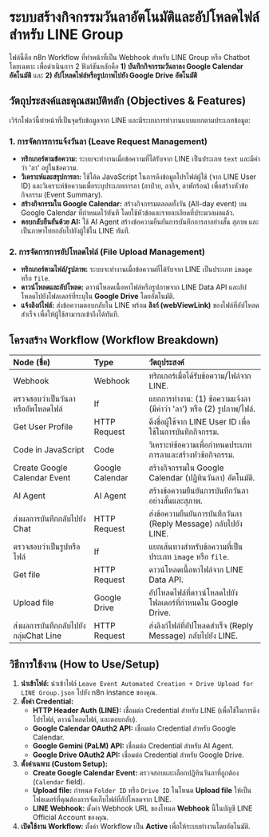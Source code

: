 # ระบบสร้างกิจกรรมวันลาอัตโนมัติและอัปโหลดไฟล์สำหรับ LINE Group

ไฟล์นี้คือ n8n Workflow ที่ทำหน้าที่เป็น Webhook สำหรับ LINE Group หรือ Chatbot โดยเฉพาะ เพื่อดำเนินการ 2 ฟังก์ชันหลักคือ **1) บันทึกกิจกรรมวันลาลง Google Calendar อัตโนมัติ** และ **2) อัปโหลดไฟล์หรือรูปภาพไปยัง Google Drive อัตโนมัติ**

## วัตถุประสงค์และคุณสมบัติหลัก (Objectives & Features)

เวิร์กโฟลว์นี้ทำหน้าที่เป็นจุดรับข้อมูลจาก LINE และมีระบบการทำงานแบบแยกตามประเภทข้อมูล:

### 1. การจัดการการแจ้งวันลา (Leave Request Management)

* **ทริกเกอร์ตามข้อความ:** ระบบจะทำงานเมื่อข้อความที่ได้รับจาก LINE เป็นประเภท `text` และมีคำว่า 'ลา' อยู่ในข้อความ.
* **วิเคราะห์และสรุปการลา:** ใช้โค้ด JavaScript ในการดึงข้อมูลโปรไฟล์ผู้ใช้ (จาก LINE User ID) และวิเคราะห์ข้อความเพื่อระบุประเภทการลา (ลาป่วย, ลากิจ, ลาพักร้อน) เพื่อสร้างหัวข้อกิจกรรม (Event Summary).
* **สร้างกิจกรรมใน Google Calendar:** สร้างกิจกรรมตลอดทั้งวัน (All-day event) บน Google Calendar ที่กำหนดไว้ทันที โดยใช้หัวข้อและรายละเอียดที่ประมวลผลแล้ว.
* **ตอบกลับยืนยันด้วย AI:** ใช้ AI Agent สร้างข้อความยืนยันการบันทึกการลาอย่างสั้น สุภาพ และเป็นภาษาไทยกลับไปยังผู้ใช้ใน LINE ทันที.

### 2. การจัดการการอัปโหลดไฟล์ (File Upload Management)

* **ทริกเกอร์ตามไฟล์/รูปภาพ:** ระบบจะทำงานเมื่อข้อความที่ได้รับจาก LINE เป็นประเภท `image` หรือ `file`.
* **ดาวน์โหลดและอัปโหลด:** ดาวน์โหลดเนื้อหาไฟล์หรือรูปภาพจาก LINE Data API และอัปโหลดไปยังโฟลเดอร์ที่ระบุใน **Google Drive** โดยอัตโนมัติ.
* **แจ้งลิงก์ไฟล์:** ส่งข้อความตอบกลับใน LINE พร้อม **ลิงก์ (webViewLink)** ของไฟล์ที่อัปโหลดสำเร็จ เพื่อให้ผู้ใช้สามารถเข้าถึงได้ทันที.

## โครงสร้าง Workflow (Workflow Breakdown)

| Node (ชื่อ) | Type | วัตถุประสงค์ |
| :--- | :--- | :--- |
| Webhook | Webhook | ทริกเกอร์เมื่อได้รับข้อความ/ไฟล์จาก LINE. |
| ตรวจสอบว่าเป็นวันลาหรืออัพโหลดไฟล์ | If | แยกการทำงาน: (1) ข้อความแจ้งลา (มีคำว่า 'ลา') หรือ (2) รูปภาพ/ไฟล์. |
| Get User Profile | HTTP Request | ดึงชื่อผู้ใช้จาก LINE User ID เพื่อใช้ในการบันทึกกิจกรรม. |
| Code in JavaScript | Code | วิเคราะห์ข้อความเพื่อกำหนดประเภทการลาและสร้างหัวข้อกิจกรรม. |
| Create Google Calendar Event | Google Calendar | สร้างกิจกรรมใน Google Calendar (ปฏิทินวันลา) อัตโนมัติ. |
| AI Agent | AI Agent | สร้างข้อความยืนยันการบันทึกวันลาอย่างสั้นและสุภาพ. |
| ส่งผลการบันทึกกลับไปยัง Chat | HTTP Request | ส่งข้อความยืนยันการบันทึกวันลา (Reply Message) กลับไปยัง LINE. |
| ตรวจสอบว่าเป็นรูปหรือไฟล์ | If | แยกเส้นทางสำหรับข้อความที่เป็นประเภท `image` หรือ `file`. |
| Get file | HTTP Request | ดาวน์โหลดเนื้อหาไฟล์จาก LINE Data API. |
| Upload file | Google Drive | อัปโหลดไฟล์ที่ดาวน์โหลดไปยังโฟลเดอร์ที่กำหนดใน Google Drive. |
| ส่งผลการบันทึกกลับไปยังกลุ่มChat Line | HTTP Request | ส่งลิงก์ไฟล์ที่อัปโหลดสำเร็จ (Reply Message) กลับไปยัง LINE. |

## วิธีการใช้งาน (How to Use/Setup)

1.  **นำเข้าไฟล์:** นำเข้าไฟล์ `Leave Event Automated Creation + Drive Upload for LINE Group.json` ไปยัง n8n instance ของคุณ.
2.  **ตั้งค่า Credential:**
    * **HTTP Header Auth (LINE):** เชื่อมต่อ Credential สำหรับ LINE (เพื่อใช้ในการดึงโปรไฟล์, ดาวน์โหลดไฟล์, และตอบกลับ).
    * **Google Calendar OAuth2 API:** เชื่อมต่อ Credential สำหรับ Google Calendar.
    * **Google Gemini (PaLM) API:** เชื่อมต่อ Credential สำหรับ AI Agent.
    * **Google Drive OAuth2 API:** เชื่อมต่อ Credential สำหรับ Google Drive.
3.  **ตั้งค่าเฉพาะ (Custom Setup):**
    * **Create Google Calendar Event:** ตรวจสอบและเลือกปฏิทินวันลาที่ถูกต้อง (`Calendar` field).
    * **Upload file:** กำหนด `Folder ID` หรือ `Drive ID` ในโหนด **Upload file** ให้เป็นโฟลเดอร์ที่คุณต้องการจัดเก็บไฟล์ที่อัปโหลดจาก LINE.
    * **LINE Webhook:** ตั้งค่า Webhook URL ของโหนด **Webhook** นี้ในบัญชี LINE Official Account ของคุณ.
4.  **เปิดใช้งาน Workflow:** ตั้งค่า Workflow เป็น **Active** เพื่อให้ระบบทำงานโดยอัตโนมัติ.
